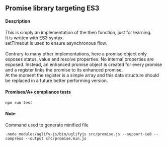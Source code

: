 ## Promise library targeting ES3


#### Description
This is simply an implementation of the then function, just for learning.<br />
It is written with ES3 syntax.<br />
setTimeout is used to ensure asynchronous flow.<br />  
Contrary to many other implementations, here a promise object only exposes 
status, value and resolve properties. No internal properties are exposed. 
Instead, an enhanced promise object is created for every promise and a register 
links the promise to its enhanced promise.<br />
At the moment the register is a simple array and this data structure should
be replaced in a future better performing version.

#### Promises/A+ compliance tests
```
npm run test
```

#### Note
Command used to generate minified file
```
.node_modules/uglify-js/bin/uglifyjs src/promise.js --support-ie8 --compress --output src/promise.min.js
```